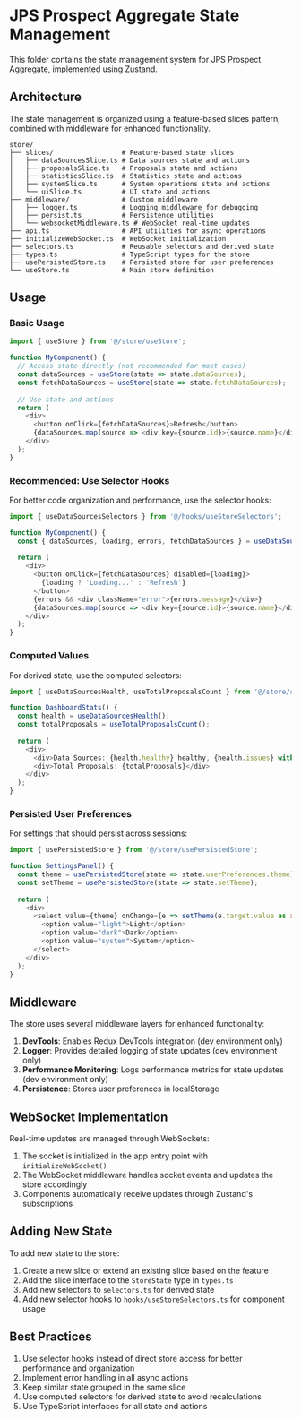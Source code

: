 # JPS Prospect Aggregate State Management

This folder contains the state management system for JPS Prospect Aggregate, implemented using Zustand.

## Architecture

The state management is organized using a feature-based slices pattern, combined with middleware for enhanced functionality.

```
store/
├── slices/                 # Feature-based state slices
│   ├── dataSourcesSlice.ts # Data sources state and actions
│   ├── proposalsSlice.ts   # Proposals state and actions
│   ├── statisticsSlice.ts  # Statistics state and actions
│   ├── systemSlice.ts      # System operations state and actions
│   └── uiSlice.ts          # UI state and actions
├── middleware/             # Custom middleware
│   ├── logger.ts           # Logging middleware for debugging
│   ├── persist.ts          # Persistence utilities
│   └── websocketMiddleware.ts # WebSocket real-time updates
├── api.ts                  # API utilities for async operations
├── initializeWebSocket.ts  # WebSocket initialization
├── selectors.ts            # Reusable selectors and derived state
├── types.ts                # TypeScript types for the store
├── usePersistedStore.ts    # Persisted store for user preferences
└── useStore.ts             # Main store definition
```

## Usage

### Basic Usage

```typescript
import { useStore } from '@/store/useStore';

function MyComponent() {
  // Access state directly (not recommended for most cases)
  const dataSources = useStore(state => state.dataSources);
  const fetchDataSources = useStore(state => state.fetchDataSources);
  
  // Use state and actions
  return (
    <div>
      <button onClick={fetchDataSources}>Refresh</button>
      {dataSources.map(source => <div key={source.id}>{source.name}</div>)}
    </div>
  );
}
```

### Recommended: Use Selector Hooks

For better code organization and performance, use the selector hooks:

```typescript
import { useDataSourcesSelectors } from '@/hooks/useStoreSelectors';

function MyComponent() {
  const { dataSources, loading, errors, fetchDataSources } = useDataSourcesSelectors();
  
  return (
    <div>
      <button onClick={fetchDataSources} disabled={loading}>
        {loading ? 'Loading...' : 'Refresh'}
      </button>
      {errors && <div className="error">{errors.message}</div>}
      {dataSources.map(source => <div key={source.id}>{source.name}</div>)}
    </div>
  );
}
```

### Computed Values

For derived state, use the computed selectors:

```typescript
import { useDataSourcesHealth, useTotalProposalsCount } from '@/store/selectors';

function DashboardStats() {
  const health = useDataSourcesHealth();
  const totalProposals = useTotalProposalsCount();
  
  return (
    <div>
      <div>Data Sources: {health.healthy} healthy, {health.issues} with issues</div>
      <div>Total Proposals: {totalProposals}</div>
    </div>
  );
}
```

### Persisted User Preferences

For settings that should persist across sessions:

```typescript
import { usePersistedStore } from '@/store/usePersistedStore';

function SettingsPanel() {
  const theme = usePersistedStore(state => state.userPreferences.theme);
  const setTheme = usePersistedStore(state => state.setTheme);
  
  return (
    <div>
      <select value={theme} onChange={e => setTheme(e.target.value as any)}>
        <option value="light">Light</option>
        <option value="dark">Dark</option>
        <option value="system">System</option>
      </select>
    </div>
  );
}
```

## Middleware

The store uses several middleware layers for enhanced functionality:

1. **DevTools**: Enables Redux DevTools integration (dev environment only)
2. **Logger**: Provides detailed logging of state updates (dev environment only)
3. **Performance Monitoring**: Logs performance metrics for state updates (dev environment only)
4. **Persistence**: Stores user preferences in localStorage

## WebSocket Implementation

Real-time updates are managed through WebSockets:

1. The socket is initialized in the app entry point with `initializeWebSocket()`
2. The WebSocket middleware handles socket events and updates the store accordingly
3. Components automatically receive updates through Zustand's subscriptions

## Adding New State

To add new state to the store:

1. Create a new slice or extend an existing slice based on the feature
2. Add the slice interface to the `StoreState` type in `types.ts`
3. Add new selectors to `selectors.ts` for derived state
4. Add new selector hooks to `hooks/useStoreSelectors.ts` for component usage

## Best Practices

1. Use selector hooks instead of direct store access for better performance and organization
2. Implement error handling in all async actions
3. Keep similar state grouped in the same slice
4. Use computed selectors for derived state to avoid recalculations
5. Use TypeScript interfaces for all state and actions 